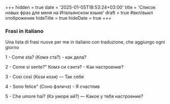 +++
hidden = true
date = '2025-01-05T18:53:24+03:00'
title = 'Список новых фраз для меня на Итальянском языке'
draft = true  #вкл/выкл отоброжение
hideTitle = true 
hideDate = true
+++

### Frasi in italiano

Una lista di frasi nuove per me in italiano con traduzione, che aggiungo ogni giorno

1 - Come sta? (Комэ ста?) - как дела?

2 - Come si sente?" Комэ си сэнтэ? - Как настроение?

3 - Così così (Кози кози) — Так себе

4 - Sono felice" (Соно фэличэ) - Я счастлив

5 - Che umore hai? (Кэ уморе ай?) — Какое у тебя настроение?

